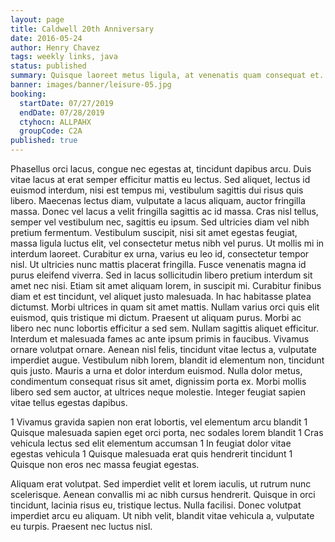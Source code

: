 ```yaml
---
layout: page
title: Caldwell 20th Anniversary
date: 2016-05-24
author: Henry Chavez
tags: weekly links, java
status: published
summary: Quisque laoreet metus ligula, at venenatis quam consequat et. Aenean.
banner: images/banner/leisure-05.jpg
booking:
  startDate: 07/27/2019
  endDate: 07/28/2019
  ctyhocn: ALLPAHX
  groupCode: C2A
published: true
---
```

Phasellus orci lacus, congue nec egestas at, tincidunt dapibus arcu. Duis vitae lacus at erat semper efficitur mattis eu lectus. Sed aliquet, lectus id euismod interdum, nisi est tempus mi, vestibulum sagittis dui risus quis libero. Maecenas lectus diam, vulputate a lacus aliquam, auctor fringilla massa. Donec vel lacus a velit fringilla sagittis ac id massa. Cras nisl tellus, semper vel vestibulum nec, sagittis eu ipsum. Sed ultricies diam vel nibh pretium fermentum. Vestibulum suscipit, nisi sit amet egestas feugiat, massa ligula luctus elit, vel consectetur metus nibh vel purus. Ut mollis mi in interdum laoreet. Curabitur ex urna, varius eu leo id, consectetur tempor nisl. Ut ultricies nunc mattis placerat fringilla. Fusce venenatis magna id purus eleifend viverra. Sed in lacus sollicitudin libero pretium interdum sit amet nec nisi. Etiam sit amet aliquam lorem, in suscipit mi. Curabitur finibus diam et est tincidunt, vel aliquet justo malesuada. In hac habitasse platea dictumst.
Morbi ultrices in quam sit amet mattis. Nullam varius orci quis elit euismod, quis tristique mi dictum. Praesent ut aliquam purus. Morbi ac libero nec nunc lobortis efficitur a sed sem. Nullam sagittis aliquet efficitur. Interdum et malesuada fames ac ante ipsum primis in faucibus. Vivamus ornare volutpat ornare. Aenean nisl felis, tincidunt vitae lectus a, vulputate imperdiet augue. Vestibulum nibh lorem, blandit id elementum non, tincidunt quis justo. Mauris a urna et dolor interdum euismod. Nulla dolor metus, condimentum consequat risus sit amet, dignissim porta ex. Morbi mollis libero sed sem auctor, at ultrices neque molestie. Integer feugiat sapien vitae tellus egestas dapibus.

1 Vivamus gravida sapien non erat lobortis, vel elementum arcu blandit
1 Quisque malesuada sapien eget orci porta, nec sodales lorem blandit
1 Cras vehicula lectus sed elit elementum accumsan
1 In feugiat dolor vitae egestas vehicula
1 Quisque malesuada erat quis hendrerit tincidunt
1 Quisque non eros nec massa feugiat egestas.

Aliquam erat volutpat. Sed imperdiet velit et lorem iaculis, ut rutrum nunc scelerisque. Aenean convallis mi ac nibh cursus hendrerit. Quisque in orci tincidunt, lacinia risus eu, tristique lectus. Nulla facilisi. Donec volutpat imperdiet arcu eu aliquam. Ut nibh velit, blandit vitae vehicula a, vulputate eu turpis. Praesent nec luctus nisl.
